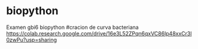 # biopython
Examen gbi6 biopython
#cracion de curva bacteriana
https://colab.research.google.com/drive/16e3L52ZPqn6qxVC86lp48xxCr3l0zwPu?usp=sharing
